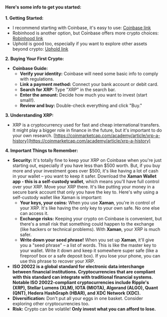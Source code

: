 #### Here's some info to get you started:

**1\. Getting Started:**

* I recommend starting with Coinbase, it's easy to use: [Coinbase link](https://coinbase.com/join/4R3JHCC)  
* Robinhood is another option, but Coinbase offers more crypto choices: [Robinhood link](https://join.robinhood.com/ulyssef1)  
* Uphold is good too, especially if you want to explore other assets beyond crypto: [Uphold link](https://wallet.uphold.com/signup?referral=358c417081&campaign=uw_p_d_w_acq_raf&utm_source=raf&utm_medium=referafriend)

**2\. Buying Your First Crypto:**

* **Coinbase Guide:**  
  * **Verify your identity:** Coinbase will need some basic info to comply with regulations.  
  * **Link a payment method:** Connect your bank account or debit card.  
  * **Search for XRP:** Type "XRP" in the search bar.  
  * **Enter the amount:** Decide how much you want to invest (start small\!).  
  * **Review and buy:** Double-check everything and click "Buy."

**3\. Understanding XRP:**

* XRP is a cryptocurrency used for fast and cheap international transfers. It might play a bigger role in finance in the future, but it's important to do your own research. [https://coinmarketcap.com/academy/article/xrp-a-history](https://coinmarketcap.com/academy/article/xrp-a-history)

**4\. Important Things to Remember:**

* **Security:** It's totally fine to keep your XRP on Coinbase when you're just starting out, especially if you have less than $500 worth. But, if you buy more and your investment goes over $500, it's like having a lot of cash in your wallet – you want to keep it safer. Download the **Xaman Wallet app \- this is a self-custody wallet**, which means you'll have full control over your XRP. Move your XRP there. It's like putting your money in a secure bank account that only you have the key to. Here's why using a self-custody wallet like Xaman is important:  
  * **Your keys, your coins:** When you use **Xaman**, you're in control of your XRP. It's like having the only key to your own safe. No one else can access it.  
  * **Exchange risks:** Keeping your crypto on Coinbase is convenient, but there's a small risk that something could happen to the exchange (like hackers or technical problems). With **Xaman**, your XRP is much safer.  
  * **Write down your seed phrase\!** When you set up **Xaman**, it'll give you a "seed phrase" – a list of words. This is like the master key to your wallet. Write it down and keep it somewhere super safe (like a fireproof box or a safe deposit box). If you lose your phone, you can use this phrase to recover your XRP.  
* **ISO 20022 is a global standard for electronic data interchange between financial institutions. Cryptocurrencies that are compliant with this standard can integrate with traditional financial systems. Notable ISO 20022-compliant cryptocurrencies include Ripple's (XRP), Stellar Lumens (XLM), IOTA (MIOTA), Algorand (ALGO), Quant (QNT), Hedera HashGraph (HBAR), and XDC Network (XDC).**  
* **Diversification:** Don't put all your eggs in one basket. Consider exploring other cryptocurrencies too.  
* **Risk:** Crypto can be volatile\! **Only invest what you can afford to lose.**
